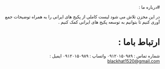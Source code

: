 <div dir="rtl">

#درباره ما : 

در این مخزن تلاش می شود لیست کاملی از پکیج های ایرانی را به همراه توضیحات جمع آوری کنیم تا بتوانیم به توسعه پکیج های ایرانی کمک کنیم .

# ارتباط باما : 

شماره تماس : ۰۹۱۲۰۱۵۰۹۸۹
واتساپ : ۰۹۱۲۰۱۵۰۹۸۹
ایمیل : blackhat1520@gmail.com

</div>